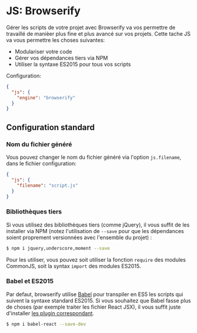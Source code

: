 
JS: Browserify
===============================================================================

Gérer les scripts de votre projet avec Browserify va vos permettre de travaillé
de manièer plus fine et plus avancé sur vos projets. Cette tache JS va vous
permettre les choses suivantes:

* Modulariser votre code
* Gérer vos dépendances tiers via NPM
* Utiliser la syntaxe ES2015 pour tous vos scripts

Configuration:
```json
{
  "js": {
    "engine": "browserify"
  }
}
```


Configuration standard
-------------------------------------------------------------------------------

### Nom du fichier généré

Vous pouvez changer le nom du fichier généré via l'option `js.filename`, dans
le fichier configuration:

```json
{
  "js": {
    "filename": "script.js"
  }
}
```

### Bibliothèques tiers

Si vous utilisez des bibliothèques tiers (comme jQuery), il vous suffit de les
installer via NPM (notez l'utilisation de `--save` pour que les dépendances
soient proprement versionnées avec l'ensemble du projet) :

```bash
$ npm i jquery,underscore,moment --save
```

Pour les utiliser, vous pouvez soit utiliser la fonction `require` des modules
CommonJS, soit la syntax `import` des modules ES2015.

### Babel et ES2015

Par defaut, browserify utilise [Babel](http://babeljs.io/) pour transpiler en
ES5 les scripts qui suivent la syntaxe standard ES2015. Si vous souhaitez que
Babel fasse plus de choses (par exemple traiter les fichier React JSX), il vous
suffit juste d'installer [les plugin correspondant](http://babeljs.io/docs/plugins/).

```bash
$ npm i babel-react --save-dev
```
